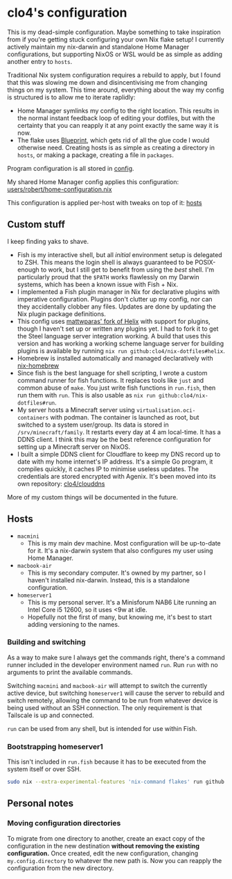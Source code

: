 # clo4's configuration

This is my dead-simple configuration. Maybe something to take inspiration from
if you're getting stuck configuring your own Nix flake setup! I currently
actively maintain my nix-darwin and standalone Home Manager configurations, but
supporting NixOS or WSL would be as simple as adding another entry to `hosts`.

Traditional Nix system configuration requires a rebuild to apply, but I found
that this was slowing me down and disincentivising me from changing things on my
system. This time around, everything about the way my config is structured is to
allow me to iterate raplidly:

- Home Manager symlinks my config to the right location. This results in the
  normal instant feedback loop of editing your dotfiles, but with the certainty
  that you can reapply it at any point exactly the same way it is now.
- The flake uses [Blueprint](https://github.com/numtide/blueprint), which gets
  rid of all the glue code I would otherwise need. Creating hosts is as simple
  as creating a directory in `hosts`, or making a package, creating a file in
  `packages`.

Program configuration is all stored in [config](/config).

My shared Home Manager config applies this configuration:
[users/robert/home-configuration.nix](/users/robert/home-configuration.nix)

This configuration is applied per-host with tweaks on top of it: [hosts](/hosts)

## Custom stuff

I keep finding yaks to shave.

- Fish is my interactive shell, but all _initial_ environment setup is delegated
  to ZSH. This means the login shell is always guaranteed to be POSIX-enough to
  work, but I still get to benefit from using the _best_ shell. I'm particularly
  proud that the `$PATH` works flawlessly on my Darwin systems, which has been a
  known issue with Fish + Nix.
- I implemented a Fish plugin manager in Nix for declarative plugins with
  imperative configuration. Plugins don't clutter up my config, nor can they
  accidentally clobber any files. Updates are done by updating the Nix plugin
  package definitions.
- This config uses
  [mattwparas' fork of Helix](https://github.com/mattwparas/helix/tree/steel-event-system)
  with support for plugins, though I haven't set up or written any plugins yet.
  I had to fork it to get the Steel language server integration working. A build
  that uses this version and has working a working scheme language server for
  building plugins is available by running
  `nix run github:clo4/nix-dotfiles#helix`.
- Homebrew is installed automatically and managed declaratively with
  [nix-homebrew](https://github.com/zhaofengli/nix-homebrew)
- Since fish is the best language for shell scripting, I wrote a custom command
  runner for fish functions. It replaces tools like `just` and common abuse of
  `make`. You just write fish functions in `run.fish`, then run them with `run`.
  This is also usable as `nix run github:clo4/nix-dotfiles#run`.
- My server hosts a Minecraft server using `virtualisation.oci-containers` with
  podman. The container is launched as root, but switched to a system
  user/group. Its data is stored in `/srv/minecraft/family`. It restarts every
  day at 4 am local-time. It has a DDNS client. I think this may be the best
  reference configuration for setting up a Minecraft server on NixOS.
- I built a simple DDNS client for Cloudflare to keep my DNS record up to date
  with my home internet's IP address. It's a simple Go program, it compiles
  quickly, it caches IP to minimise useless updates. The credentials are stored
  encrypted with Agenix. It's been moved into its own repository:
  [clo4/clouddns](https://github.com/clo4/clouddns)

More of my custom things will be documented in the future.

## Hosts

- `macmini`
  - This is my main dev machine. Most configuration will be up-to-date for it.
    It's a nix-darwin system that also configures my user using Home Manager.
- `macbook-air`
  - This is my secondary computer. It's owned by my partner, so I haven't
    installed nix-darwin. Instead, this is a standalone configuration.
- `homeserver1`
  - This is my personal server. It's a Minisforum NAB6 Lite running an Intel
    Core i5 12600, so it uses <9w at idle.
  - Hopefully not the first of many, but knowing me, it's best to start adding
    versioning to the names.

### Building and switching

As a way to make sure I always get the commands right, there's a command runner
included in the developer environment named `run`. Run `run` with no arguments
to print the available commands.

Switching `macmini` and `macbook-air` will attempt to switch the currently
active device, but switching `homeserver1` will cause the server to rebuild and
switch remotely, allowing the command to be run from whatever device is being
used without an SSH connection. The only requirement is that Tailscale is up and
connected.

`run` can be used from any shell, but is intended for use within Fish.

### Bootstrapping homeserver1

This isn't included in `run.fish` because it has to be executed from the system
itself or over SSH.

```bash
sudo nix --extra-experimental-features 'nix-command flakes' run github:clo4/nix-dotfiles/vps#homeserver1-install
```

## Personal notes

### Moving configuration directories

To migrate from one directory to another, create an exact copy of the
configuration in the new destination **without removing the existing
configuration.** Once created, edit the new configuration, changing
`my.config.directory` to whatever the new path is. Now you can reapply the
configuration from the new directory.
